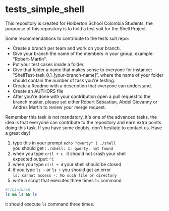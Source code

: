 # tests_simple_shell

This repository is created for Holberton School Colombia Students, the porpuose of this repository
is to hold a test suit for the Shell Project.

Some recommendations to contribute to the tests suit repo:
- Create a branch per team and work on your branch.
- Give your branch the name of the members in your group, example:
  "Robert-Martin".
- Put your test cases inside a folder.
- Give that folder a name that makes sense to everyone for instance:
 "ShellTest-task_0.1_[your-branch-name]".
  where the name of your folder should contain the number of task you're testing.
- Create a Readme with a description that everyone can understand.
- Create an AUTHORS file 
- After you're done with your contribution open a pull request to the branch master, please set either Robert Sebastian, Abdel Giovanny or Andres Martin to review your merge request.  

Remember this task is not mandatory, it's one of the advanced tasks, the idea is that everyone can contribute to the repository and earn extra points doing this task.
If you have some doubts, don't hesitate to contact us.
Have a great day!

1. type this in your prompt
`echo "qwerty" | ./shell`\
you should get :
`./shell: 1: qwerty: not found`
2. when you type `crtl + c ` it should not crash your shell\
expected output: `^C`
3. when you type `ctrl + d` your shell should be closed
4. if you type `ls -` or `ls +` you should get an error\
`ls: cannot access -: No such file or directory`
5. write a script that executes three times `ls` command
```sh
#!/bin/bash
ls && ls && ls
```
it should execute `ls` command three times.
